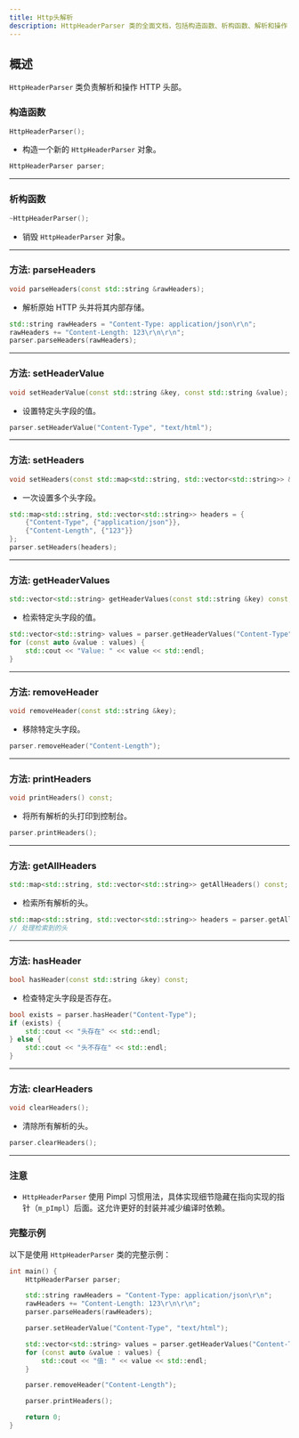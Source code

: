 ```yaml
---
title: Http头解析
description: HttpHeaderParser 类的全面文档，包括构造函数、析构函数、解析和操作 HTTP 头的方法，以及使用示例。
---
```


## 概述

`HttpHeaderParser` 类负责解析和操作 HTTP 头部。

### 构造函数

```cpp
HttpHeaderParser();
```

- 构造一个新的 `HttpHeaderParser` 对象。

```cpp
HttpHeaderParser parser;
```

---

### 析构函数

```cpp
~HttpHeaderParser();
```

- 销毁 `HttpHeaderParser` 对象。

---

### 方法: parseHeaders

```cpp
void parseHeaders(const std::string &rawHeaders);
```

- 解析原始 HTTP 头并将其内部存储。

```cpp
std::string rawHeaders = "Content-Type: application/json\r\n";
rawHeaders += "Content-Length: 123\r\n\r\n";
parser.parseHeaders(rawHeaders);
```

---

### 方法: setHeaderValue

```cpp
void setHeaderValue(const std::string &key, const std::string &value);
```

- 设置特定头字段的值。

```cpp
parser.setHeaderValue("Content-Type", "text/html");
```

---

### 方法: setHeaders

```cpp
void setHeaders(const std::map<std::string, std::vector<std::string>> &headers);
```

- 一次设置多个头字段。

```cpp
std::map<std::string, std::vector<std::string>> headers = {
    {"Content-Type", {"application/json"}},
    {"Content-Length", {"123"}}
};
parser.setHeaders(headers);
```

---

### 方法: getHeaderValues

```cpp
std::vector<std::string> getHeaderValues(const std::string &key) const;
```

- 检索特定头字段的值。

```cpp
std::vector<std::string> values = parser.getHeaderValues("Content-Type");
for (const auto &value : values) {
    std::cout << "Value: " << value << std::endl;
}
```

---

### 方法: removeHeader

```cpp
void removeHeader(const std::string &key);
```

- 移除特定头字段。

```cpp
parser.removeHeader("Content-Length");
```

---

### 方法: printHeaders

```cpp
void printHeaders() const;
```

- 将所有解析的头打印到控制台。

```cpp
parser.printHeaders();
```

---

### 方法: getAllHeaders

```cpp
std::map<std::string, std::vector<std::string>> getAllHeaders() const;
```

- 检索所有解析的头。

```cpp
std::map<std::string, std::vector<std::string>> headers = parser.getAllHeaders();
// 处理检索到的头
```

---

### 方法: hasHeader

```cpp
bool hasHeader(const std::string &key) const;
```

- 检查特定头字段是否存在。

```cpp
bool exists = parser.hasHeader("Content-Type");
if (exists) {
    std::cout << "头存在" << std::endl;
} else {
    std::cout << "头不存在" << std::endl;
}
```

---

### 方法: clearHeaders

```cpp
void clearHeaders();
```

- 清除所有解析的头。

```cpp
parser.clearHeaders();
```

---

### 注意

- `HttpHeaderParser` 使用 Pimpl 习惯用法，具体实现细节隐藏在指向实现的指针（`m_pImpl`）后面。这允许更好的封装并减少编译时依赖。

### 完整示例

以下是使用 `HttpHeaderParser` 类的完整示例：

```cpp
int main() {
    HttpHeaderParser parser;

    std::string rawHeaders = "Content-Type: application/json\r\n";
    rawHeaders += "Content-Length: 123\r\n\r\n";
    parser.parseHeaders(rawHeaders);

    parser.setHeaderValue("Content-Type", "text/html");

    std::vector<std::string> values = parser.getHeaderValues("Content-Type");
    for (const auto &value : values) {
        std::cout << "值: " << value << std::endl;
    }

    parser.removeHeader("Content-Length");

    parser.printHeaders();

    return 0;
}
```
